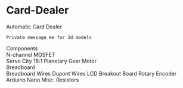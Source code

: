 # Card-Dealer

Automatic Card Dealer  

    Private message me for 3d models 

Components  
    N-channel MOSFET  
    Servo City 16:1 Planetary Gear Motor  
    Breadboard  
    Breadboard Wires
    Dupont Wires
    LCD Breakout Board
    Rotary Encoder
    Arduino Nano
    Misc. Resistors


